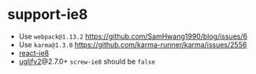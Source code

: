 # support-ie8

- Use `webpack@1.13.2` https://github.com/SamHwang1990/blog/issues/6
- Use `karma@1.3.0` https://github.com/karma-runner/karma/issues/2556
- [react-ie8](https://github.com/xcatliu/react-ie8)
- [uglify2](https://github.com/mishoo/UglifyJS2)@2.7.0+ `screw-ie8` should be `false`
